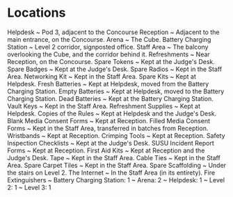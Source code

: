 Locations
=========

Helpdesk
  ~ Pod 3, adjacent to the Concourse
Reception
  ~ Adjacent to the main entrance, on the Concourse.
Arena
  ~ The Cube.
Battery Charging Station
  ~ Level 2 corridor, signposted office.
Staff Area
  ~ The balcony overlooking the Cube, and the corridor behind it.
Refreshments
  ~ Near Reception, on the Concourse.
Spare Tokens
  ~ Kept at the Judge's Desk.
Spare Badges
  ~ Kept at the Judge's Desk.
Spare Radios
  ~ Kept in the Staff Area.
Networking Kit
  ~ Kept in the Staff Area.
Spare Kits
  ~ Kept at Helpdesk.
Fresh Batteries
  ~ Kept at Helpdesk, moved from the Battery Charging Station.
Empty Batteries
  ~ Kept at Helpdesk, moved to the Battery Charging Station.
Dead Batteries
  ~ Kept at the Battery Charging Station.
Vault Keys
  ~ Kept in the Staff Area.
Refreshment Supplies
  ~ Kept at Helpdesk.
Copies of the Rules
  ~ Kept at Helpdesk and the Judge's Desk.
Blank Media Consent Forms
  ~ Kept at Reception.
Filled Media Consent Forms
  ~ Kept in the Staff Area, transferred in batches from Reception.
Wristbands
  ~ Kept at Reception.
Crimping Tools
  ~ Kept at Reception.
Safety Inspection Checklists
  ~ Kept at the Judge's Desk.
SUSU Incident Report Forms
  ~ Kept at Reception.
First Aid Kits
  ~ Kept at Reception and the Judge's Desk.
Tape
  ~ Kept in the Staff Area.
Cable Ties
  ~ Kept in the Staff Area.
Spare Carpet Tiles
  ~ Kept in the Staff Area.
Spare Scaffolding
  ~ Under the stairs on Level 2.
The Internet
  ~ In the Staff Area (in its entirety).
Fire Extinguishers
  ~ Battery Charging Station: 1
  ~ Arena: 2
  ~ Helpdesk: 1
  ~ Level 2: 1
  ~ Level 3: 1

